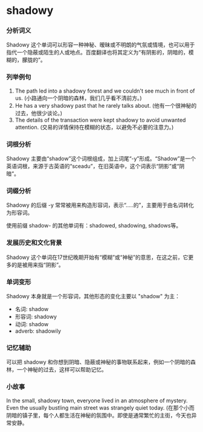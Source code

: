 # shadowy

### 分析词义

  

Shadowy 这个单词可以形容一种神秘、暧昧或不明朗的气氛或情境，也可以用于指代一个隐蔽或陌生的人或地点。百度翻译也将其定义为“有阴影的，阴暗的，模糊的，朦胧的”。

  

### 列举例句

  

1.  The path led into a shadowy forest and we couldn't see much in front of us. (小路通向一个阴暗的森林，我们几乎看不清前方。)
2.  He has a very shadowy past that he rarely talks about. (他有一个很神秘的过去，他很少谈论。)
3.  The details of the transaction were kept shadowy to avoid unwanted attention. (交易的详情保持在模糊的状态，以避免不必要的注意力。)

  

### 词根分析

  

Shadowy 主要由“shadow”这个词根组成，加上词尾“-y”形成。“Shadow”是一个英语词根，来源于古英语的“sceadu”，在旧英语中，这个词表示“阴影”或“阴暗”。

  

### 词缀分析

  

Shadowy 的后缀 -y 常常被用来构造形容词，表示“.....的”，主要用于由名词转化为形容词。

  

使用前缀 shadow- 的其他单词有：shadowed, shadowing, shadows等。

  

### 发展历史和文化背景

  

Shadowy 这个单词在17世纪晚期开始有“模糊”或“神秘”的意思，在这之前，它更多的是被用来指“阴影”。

  

### 单词变形

  

Shadowy 本身就是一个形容词，其他形态的变化主要以 "shadow" 为主：

  

*   名词: shadow
*   形容词: shadowy
*   动词: shadow
*   adverb: shadowily

  

### 记忆辅助

  

可以把 shadowy 和你想到阴暗、隐蔽或神秘的事物联系起来，例如一个阴暗的森林，一个神秘的过去，这样可以帮助记忆。

  

### 小故事

  

In the small, shadowy town, everyone lived in an atmosphere of mystery. Even the usually bustling main street was strangely quiet today. (在那个小而阴暗的镇子里，每个人都生活在神秘的氛围中。即使是通常繁忙的主街，今天也异常安静。
